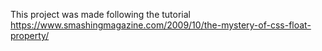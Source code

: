 This project was made following the tutorial https://www.smashingmagazine.com/2009/10/the-mystery-of-css-float-property/